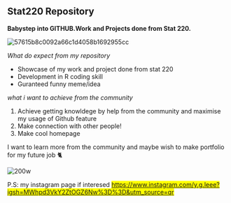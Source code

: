 ## Stat220 Repository

**Babystep into GITHUB.Work and Projects done from Stat 220.**

![57615b8c0092a66c1d4058b1692955cc](https://github.com/ygl0405/Stat220/assets/161414310/1554bde3-05b6-44bd-914f-4307631426a4)

*What do expect from my repository*
- Showcase of my work and project done from stat 220
- Development in R coding skill
- Guranteed funny meme/idea

*what i want to achieve from the community*
1. Achieve getting knowldege by help from the community and maximise my usage of Github feature
2. Make connection with other people!
3. Make cool homepage

I want to learn more from the community and maybe wish to make portfolio for my future job 🐈

![200w](https://github.com/ygl0405/Stat220/assets/161414310/e916c210-8a05-4223-a9f6-8687a4d0357d) 

P.S: my instagram page if interesed <mark>https://www.instagram.com/y.g.leee?igsh=MWhpd3VkY2ZtOGZ6Nw%3D%3D&utm_source=qr</mark>
